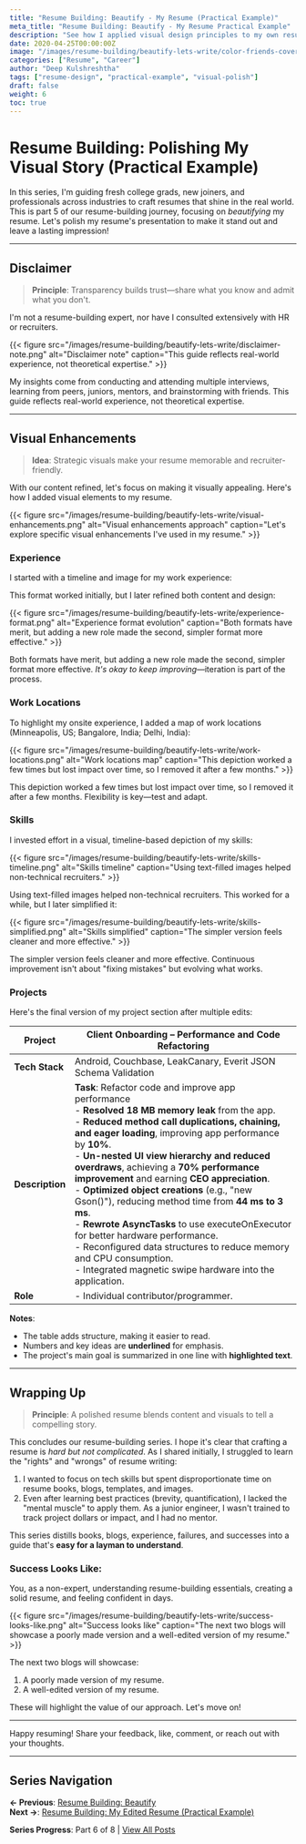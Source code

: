 ```yaml
---
title: "Resume Building: Beautify - My Resume (Practical Example)"
meta_title: "Resume Building: Beautify - My Resume Practical Example"
description: "See how I applied visual design principles to my own resume with real examples of visual enhancements, formatting choices, and design iterations."
date: 2020-04-25T00:00:00Z
image: "/images/resume-building/beautify-lets-write/color-friends-cover.jpg"
categories: ["Resume", "Career"]
author: "Deep Kulshreshtha"
tags: ["resume-design", "practical-example", "visual-polish"]
draft: false
weight: 6
toc: true
---
```


# Resume Building: Polishing My Visual Story (Practical Example)

In this series, I'm guiding fresh college grads, new joiners, and professionals across industries to craft resumes that shine in the real world. This is part 5 of our resume-building journey, focusing on *beautifying* my resume. Let's polish my resume's presentation to make it stand out and leave a lasting impression!

---

## Disclaimer

> **Principle**: Transparency builds trust—share what you know and admit what you don't.

I'm not a resume-building expert, nor have I consulted extensively with HR or recruiters.

{{< figure src="/images/resume-building/beautify-lets-write/disclaimer-note.png" alt="Disclaimer note" caption="This guide reflects real-world experience, not theoretical expertise." >}}

My insights come from conducting and attending multiple interviews, learning from peers, juniors, mentors, and brainstorming with friends. This guide reflects real-world experience, not theoretical expertise.

---

## Visual Enhancements

> **Idea**: Strategic visuals make your resume memorable and recruiter-friendly.

With our content refined, let's focus on making it visually appealing. Here's how I added visual elements to my resume.

{{< figure src="/images/resume-building/beautify-lets-write/visual-enhancements.png" alt="Visual enhancements approach" caption="Let's explore specific visual enhancements I've used in my resume." >}}

### Experience
I started with a timeline and image for my work experience:

This format worked initially, but I later refined both content and design:

{{< figure src="/images/resume-building/beautify-lets-write/experience-format.png" alt="Experience format evolution" caption="Both formats have merit, but adding a new role made the second, simpler format more effective." >}}

Both formats have merit, but adding a new role made the second, simpler format more effective. *It's okay to keep improving*—iteration is part of the process.

### Work Locations
To highlight my onsite experience, I added a map of work locations (Minneapolis, US; Bangalore, India; Delhi, India):

{{< figure src="/images/resume-building/beautify-lets-write/work-locations.png" alt="Work locations map" caption="This depiction worked a few times but lost impact over time, so I removed it after a few months." >}}

This depiction worked a few times but lost impact over time, so I removed it after a few months. Flexibility is key—test and adapt.

### Skills
I invested effort in a visual, timeline-based depiction of my skills:

{{< figure src="/images/resume-building/beautify-lets-write/skills-timeline.png" alt="Skills timeline" caption="Using text-filled images helped non-technical recruiters." >}}

Using text-filled images helped non-technical recruiters. This worked for a while, but I later simplified it:

{{< figure src="/images/resume-building/beautify-lets-write/skills-simplified.png" alt="Skills simplified" caption="The simpler version feels cleaner and more effective." >}}

The simpler version feels cleaner and more effective. Continuous improvement isn't about "fixing mistakes" but evolving what works.

### Projects
Here's the final version of my project section after multiple edits:

| Project | Client Onboarding – Performance and Code Refactoring |
|---------|-----------------------------------------------------|
| **Tech Stack** | Android, Couchbase, LeakCanary, Everit JSON Schema Validation |
| **Description** | **Task**: Refactor code and improve app performance<br>- **Resolved 18 MB memory leak** from the app.<br>- **Reduced method call duplications, chaining, and eager loading**, improving app performance by **10%**.<br>- **Un-nested UI view hierarchy and reduced overdraws**, achieving a **70% performance improvement** and earning **CEO appreciation**.<br>- **Optimized object creations** (e.g., "new Gson()"), reducing method time from **44 ms to 3 ms**.<br>- **Rewrote AsyncTasks** to use executeOnExecutor for better hardware performance.<br>- Reconfigured data structures to reduce memory and CPU consumption.<br>- Integrated magnetic swipe hardware into the application. |
| **Role** | - Individual contributor/programmer. |

**Notes**:
- The table adds structure, making it easier to read.
- Numbers and key ideas are **underlined** for emphasis.
- The project's main goal is summarized in one line with **highlighted text**.

---

## Wrapping Up

> **Principle**: A polished resume blends content and visuals to tell a compelling story.

This concludes our resume-building series. I hope it's clear that crafting a resume is *hard but not complicated*. As I shared initially, I struggled to learn the "rights" and "wrongs" of resume writing:

1. I wanted to focus on tech skills but spent disproportionate time on resume books, blogs, templates, and images.
2. Even after learning best practices (brevity, quantification), I lacked the "mental muscle" to apply them. As a junior engineer, I wasn't trained to track project dollars or impact, and I had no mentor.

This series distills books, blogs, experience, failures, and successes into a guide that's **easy for a layman to understand**.

### Success Looks Like:
You, as a non-expert, understanding resume-building essentials, creating a solid resume, and feeling confident in days.

{{< figure src="/images/resume-building/beautify-lets-write/success-looks-like.png" alt="Success looks like" caption="The next two blogs will showcase a poorly made version and a well-edited version of my resume." >}}

The next two blogs will showcase:
1. A poorly made version of my resume.
2. A well-edited version of my resume.

These will highlight the value of our approach. Let's move on!

---

Happy resuming! Share your feedback, like, comment, or reach out with your thoughts.

---

## Series Navigation

**← Previous**: [Resume Building: Beautify](/blog/series/resume-building/resume-building-beautify/)  
**Next →**: [Resume Building: My Edited Resume (Practical Example)](/blog/series/resume-building/resume-building-my-edited-resume/)

**Series Progress**: Part 6 of 8 | [View All Posts](/blog/series/resume-building/)

